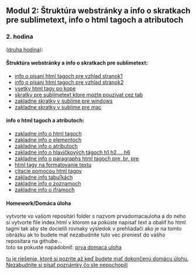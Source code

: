 ## Modul 2: Štruktúra webstránky a info o skratkach pre sublimetext, info o html tagoch a atributoch

### 2. hodina
([druha hodina](lessons)):
#### Štruktúra webstránky a info o skratkach pre sublimetext:</br>
- [info o pisani html tagoch pre vzhlad stranok1](https://www.w3schools.com/html/html_layout.asp)</br>
- [info o pisani html tagoch pre vzhlad stranok2](https://www.developer.com/lang/understanding-the-proper-way-to-lay-out-a-page-with-html5.html)</br>
- [vsetky html tagy po kope](http://overapi.com/html)</br>
- [skratky pre sublimetext ktore mozte pouzivat cez tab](https://docs.emmet.io/cheat-sheet)</br>
- [zakladne skratky v sublime pre windows](http://docs.sublimetext.info/en/latest/reference/keyboard_shortcuts_win.html)</br>
- [zakladne skratky v sublime pre mac](http://docs.sublimetext.info/en/latest/reference/keyboard_shortcuts_osx.html)</br>

#### info o html tagoch a atributoch:</br>
- [zakladne info o html tagoch](http://overapi.com/html)</br>
- [zakladne info o elementoch](https://www.w3schools.com/html/html_elements.asp)</br>
- [zakladne info o atributoch](https://www.w3schools.com/html/html_attributes.asp)</br>
- [zakladne info o hlavičkových tágoch h1,h2,...,h6](https://www.w3schools.com/html/html_headings.asp)</br>
- [zakladne info o paragraphs html tagoch pre, br, pre](https://www.w3schools.com/html/html_paragraphs.asp)</br>
- [html tagy na formatovanie textu](https://www.w3schools.com/html/html_formatting.asp)</br>
- [citacie pomocou html tagov](https://www.w3schools.com/html/html_paragraphs.asp)</br>
- [zakladne info tabuľkách](https://www.w3schools.com/html/html_tables.asp)</br>
- [zakladne info o zoznamoch](https://www.w3schools.com/html/html_lists.asp)</br>
- [zakladne info o iframoch](https://www.w3schools.com/html/html_iframe.asp)</br>

#### Homework/Domáca úloha</br>
vytvorte vo vašom repositári folder s nazvom prvadomacauloha a do neho si vytvorte file index.html v ktorom sa pokúste napisať text a obaliť ho html tagmi tak aby ste docielili rovnaky výsledok v prehliadači ako je na tomto obrázku ak to budete mať nezabudnite tuto vec preniesť do vášho repositara na githube...<br>
toto sa pokuste napadobniť: [prva domaca uloha](homework/homework.png)<br>

[tu je riešenie, ktoré si pozrite až keď budete mať dokončenú domácu úlohu. Nezabudnite si písať poznámky čo ste nepochopili](homework/solution.html)<br>
